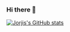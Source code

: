 ### Hi there 👋

<!--
**jorjis212/jorjis212** is a ✨ _special_ ✨ repository because its `README.md` (this file) appears on your GitHub profile.

Here are some ideas to get you started:

- 🔭 I’m currently working on ...
- 🌱 I’m currently learning ...
- 👯 I’m looking to collaborate on ...
- 🤔 I’m looking for help with ...
- 💬 Ask me about ...
- 📫 How to reach me: ...
- 😄 Pronouns: ...
- ⚡ Fun fact: ...
-->
[![Jorjis's GitHub stats](https://github-readme-stats.vercel.app/api?username=jorjis212&count_private=true&theme=vue&hide=stars&show_icons=true&include_all_commits=true&show_ownertrue&custom_title=An-Overview
)](https://github.com/jorjis212?tab=repositories)
